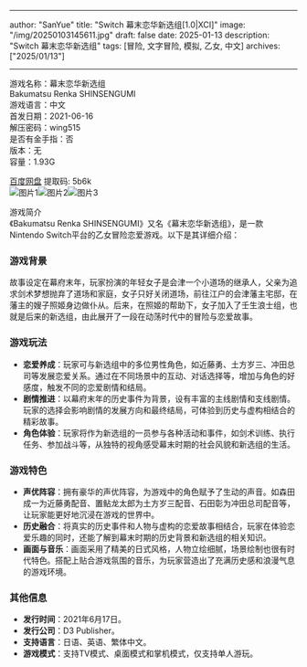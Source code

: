 
---
author: "SanYue"
title: "Switch 幕末恋华新选组[1.0|XCI]"
image: "/img/20250103145611.jpg"
draft: false
date: 2025-01-13
description: "Switch 幕末恋华新选组"
tags: [冒险, 文字冒险, 模拟, 乙女, 中文]
archives: ["2025/01/13"]

---

游戏名称：幕末恋华新选组   
Bakumatsu Renka SHINSENGUMI    
游戏语言：中文  
首发日期：2021-06-16  
解压密码：wing515  
是否有金手指：否  
版本：无   
容量：1.93G

[百度网盘](https://pan.baidu.com/s/1ncrcJbyJc9IR6k6vZpsOFQ) 提取码: 5b6k  
![图片1](/img/0cc9f4.jpg)![图片2](/img/c3d8be.jpg)![图片3](/img/3cb69e.jpg)  

游戏简介  
《Bakumatsu Renka SHINSENGUMI》又名《幕末恋华新选组》，是一款Nintendo Switch平台的乙女冒险恋爱游戏。以下是其详细介绍：

### 游戏背景
故事设定在幕府末年，玩家扮演的年轻女子是会津一个小道场的继承人，父亲为追求剑术梦想抛弃了道场和家庭，女子只好关闭道场，前往江户的会津藩主宅邸，在藩主的嫂子照姬身边做仆从。后来，在照姬的帮助下，女子加入了壬生浪士组，也就是后来的新选组，由此展开了一段在动荡时代中的冒险与恋爱故事。

### 游戏玩法
- **恋爱养成**：玩家可与新选组中的多位男性角色，如近藤勇、土方岁三、冲田总司等发展恋爱关系。通过在不同场景中的互动、对话选择等，增加与角色的好感度，触发不同的恋爱剧情和结局。
- **剧情推进**：以幕府末年的历史事件为背景，设有丰富的主线剧情和支线剧情。玩家的选择会影响剧情的发展方向和最终结局，可体验到历史与虚构相结合的精彩故事。
- **角色体验**：玩家将作为新选组的一员参与各种活动和事件，如剑术训练、执行任务、参加战斗等，从独特的视角感受幕末时期的社会风貌和新选组的生活。

### 游戏特色
- **声优阵容**：拥有豪华的声优阵容，为游戏中的角色赋予了生动的声音。如森田成一为近藤勇配音、置鲇龙太郎为土方岁三配音、石田彰为冲田总司配音等，让玩家能更好地沉浸在游戏的世界中。
- **历史融合**：将真实的历史事件和人物与虚构的恋爱故事相结合，玩家在体验恋爱乐趣的同时，还能了解到幕末时期的历史背景和新选组的相关知识。
- **画面与音乐**：画面采用了精美的日式风格，人物立绘细腻，场景绘制也很有时代特色。搭配上贴合游戏氛围的音乐，为玩家营造出了充满历史感和浪漫气息的游戏环境。

### 其他信息
- **发行时间**：2021年6月17日。
- **发行公司**：D3 Publisher。
- **支持语言**：日语、英语、繁体中文。
- **游戏模式**：支持TV模式、桌面模式和掌机模式，仅支持单人游玩。
